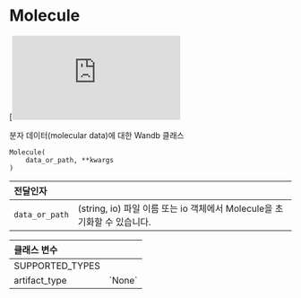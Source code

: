 # Molecule

[![https://www.tensorflow.org/images/GitHub-Mark-32px.png](https://lh6.googleusercontent.com/KyxW1qH9dbr3W8vRWJmW3zE9D2sWt1-aifnzBTU3dQF7U6Y9wozc2cjiY5hlbwXjQFWnjYHsGFdfTcQ7l4UVS_ERnXdMuiP8IWvdF5AY8USV_oB1ZecLMu-l6TRq7V904Bgr0oGRkEOKge43Iw)GitHub에서 소스 확인하기](https://www.github.com/wandb/client/tree/master/wandb/data_types.py#L1151-L1237)**​**

 분자 데이터\(molecular data\)에 대한 Wandb 클래스

```text
Molecule(
    data_or_path, **kwargs
)
```

| **전달인자** |  |
| :--- | :--- |
|  `data_or_path` | \(string, io\) 파일 이름 또는 io 객체에서 Molecule을 초기화할 수 있습니다. |

| **클래스 변수** |  |
| :--- | :--- |
|  SUPPORTED\_TYPES |  |
|  artifact\_type |  \`None\` |

